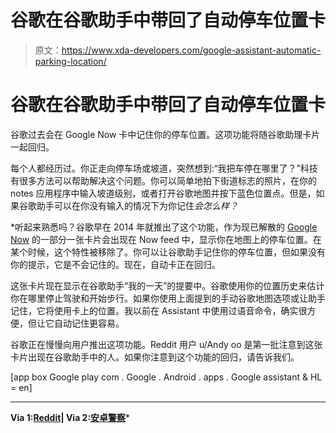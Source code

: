 # 谷歌在谷歌助手中带回了自动停车位置卡

> 原文：<https://www.xda-developers.com/google-assistant-automatic-parking-location/>

# 谷歌在谷歌助手中带回了自动停车位置卡

谷歌过去会在 Google Now 卡中记住你的停车位置。这项功能将随谷歌助理卡片一起回归。

每个人都经历过。你正走向停车场或坡道，突然想到:“我把车停在哪里了？”科技有很多方法可以帮助解决这个问题。你可以简单地拍下街道标志的照片，在你的 notes 应用程序中输入坡道级别，或者打开谷歌地图并按下蓝色位置点。但是，如果谷歌助手可以在你没有输入的情况下为你记住*会怎么样？*

 *听起来熟悉吗？谷歌早在 2014 年就推出了这个功能，作为现已解散的 [Google Now](https://www.xda-developers.com/google-assistant-google-now-cards/) 的一部分一张卡片会出现在 Now feed 中，显示你在地图上的停车位置。在某个时候，这个特性被移除了。你可以让谷歌助手记住你的停车位置，但如果没有你的提示，它是不会记住的。现在，自动卡正在回归。

这张卡片现在显示在谷歌助手“我的一天”的提要中。谷歌使用你的位置历史来估计你在哪里停止驾驶和开始步行。如果你使用上面提到的手动谷歌地图选项或让助手记住，它将使用卡上的位置。我以前在 Assistant 中使用过语音命令，确实很方便，但让它自动记住更容易。

谷歌正在慢慢向用户推出这项功能。Reddit 用户 u/Andy oo 是第一批注意到这张卡片出现在谷歌助手中的人。如果你注意到这个功能的回归，请告诉我们。

[app box Google play com . Google . Android . apps . Google assistant & HL = en]

* * *

**Via 1:[Reddit](https://www.reddit.com/r/Android/comments/c0lq1d/automatic_parking_card_is_back_now_in_google/)| Via 2:[安卓警察](https://www.androidpolice.com/2019/06/15/google-assistant-can-automatically-remember-where-youve-parked-for-you/)***